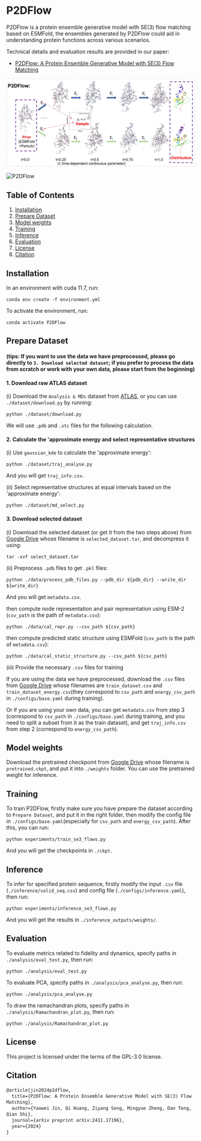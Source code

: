 # P2DFlow

P2DFlow is a protein ensemble generative model with SE(3) flow matching based on ESMFold, the ensembles generated by P2DFlow could aid in understanding protein functions across various scenarios.

Technical details and evaluation results are provided in our paper:
* [P2DFlow: A Protein Ensemble Generative Model with SE(3) Flow Matching](https://arxiv.org/abs/2411.17196)

<p align="center">
    <img src="resources/workflow.jpg" width="600"/>
</p>

![P2DFlow](resources/gen_example.gif)


## Table of Contents
1. [Installation](#Installation)
2. [Prepare Dataset](#Prepare-Dataset)
3. [Model weights](#Model-weights)
4. [Training](#Training)
5. [Inference](#Inference)
6. [Evaluation](#Evaluation)
7. [License](#License)
8. [Citation](#Citation)


## Installation
In an environment with cuda 11.7, run:
```
conda env create -f environment.yml
```
To activate the environment, run:
```
conda activate P2DFlow
```

## Prepare Dataset
#### (tips: If you want to use the data we have preprocessed, please go directly to `3. Download selected dataset`; if you prefer to process the data from scratch or work with your own data, please start from the beginning)
#### 1. Download raw ATLAS dataset
(i) Download the `Analysis & MDs` dataset from [ATLAS](https://www.dsimb.inserm.fr/ATLAS/), or you can use `./dataset/download.py` by running:
```
python ./dataset/download.py
```
We will use `.pdb` and `.xtc` files for the following calculation.

#### 2. Calculate the 'approximate energy and select representative structures
(i) Use `gaussian_kde` to calculate the 'approximate energy':
```
python ./dataset/traj_analyse.py
```
And you will get `traj_info.csv`.

(ii) Select representative structures at equal intervals based on the 'approximate energy':
```
python ./dataset/md_select.py
```

#### 3. Download selected dataset

(i) Download the selected dataset (or get it from the two steps above) from [Google Drive](https://drive.google.com/drive/folders/11mdVfMi2rpVn7nNG2mQAGA5sNXCKePZj?usp=sharing) whose filename is `selected_dataset.tar`, and decompress it using:
```
tar -xvf select_dataset.tar
```
(ii) Preprocess `.pdb` files to get `.pkl` files:
```
python ./data/process_pdb_files.py --pdb_dir ${pdb_dir} --write_dir ${write_dir}
```
And you will get `metadata.csv`.

then compute node representation and pair representation using ESM-2 (`csv_path` is the path of `metadata.csv`):
```
python ./data/cal_repr.py --csv_path ${csv_path}
```
then compute predicted static structure using ESMFold (`csv_path` is the path of `metadata.csv`):
```
python ./data/cal_static_structure.py --csv_path ${csv_path}
```
(iii) Provide the necessary `.csv` files for training

If you are using the data we have preprocessed, download the `.csv` files from [Google Drive](https://drive.google.com/drive/folders/11mdVfMi2rpVn7nNG2mQAGA5sNXCKePZj?usp=sharing) whose filenames are `train_dataset.csv` and `train_dataset_energy.csv`(they correspond to `csv_path` and `energy_csv_path` in `./configs/base.yaml` during training).

Or if you are using your own data, you can get `metadata.csv` from step 3 (correspond to `csv_path` in `./configs/base.yaml` during training, and you need to split a subset from it as the train dataset), and get `traj_info.csv` from step 2 (correspond to `energy_csv_path`).



## Model weights
Download the pretrained checkpoint from [Google Drive](https://drive.google.com/drive/folders/11mdVfMi2rpVn7nNG2mQAGA5sNXCKePZj?usp=sharing) whose filename is `pretrained.ckpt`, and put it into `./weights` folder. You can use the pretrained weight for inference.


## Training
To train P2DFlow, firstly make sure you have prepare the dataset according to `Prepare Dataset`, and put it in the right folder, then modify the config file in `./configs/base.yaml`(especially for `csv_path` and `energy_csv_path`). After this, you can run:
```
python experiments/train_se3_flows.py
```
And you will get the checkpoints in `./ckpt`.


## Inference
To infer for specified protein sequence, firstly modify the input `.csv` file (`./inference/valid_seq.csv`) and config file (`./configs/inference.yaml`), then run:
```
python experiments/inference_se3_flows.py
```
And you will get the results in `./inference_outputs/weights/`.


## Evaluation
To evaluate metrics related to fidelity and dynamics, specify paths in `./analysis/eval_test.py`, then run:
```
python ./analysis/eval_test.py
```
To evaluate PCA, specify paths in `./analysis/pca_analyse.py`, then run:
```
python ./analysis/pca_analyse.py
```
To draw the ramachandran plots, specify paths in `./analysis/Ramachandran_plot.py`, then run:
```
python ./analysis/Ramachandran_plot.py
```

## License
This project is licensed under the terms of the GPL-3.0 license.


## Citation
```
@article{jin2024p2dflow,
  title={P2DFlow: A Protein Ensemble Generative Model with SE(3) Flow Matching},
  author={Yaowei Jin, Qi Huang, Ziyang Song, Mingyue Zheng, Dan Teng, Qian Shi},
  journal={arXiv preprint arXiv:2411.17196},
  year={2024}
}
```
